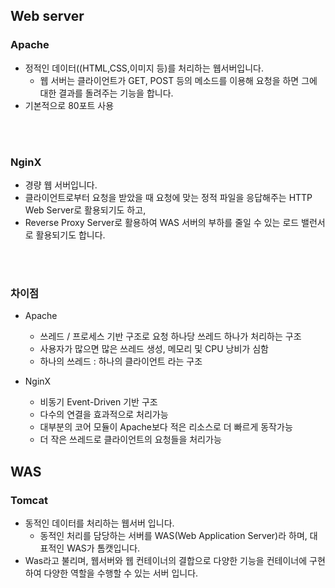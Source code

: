 ## Web server
### Apache
* 정적인 데이터((HTML,CSS,이미지 등)를 처리하는 웹서버입니다.
  * 웹 서버는 클라이언트가 GET, POST 등의 메소드를 이용해 요청을 하면 그에 대한 결과를 돌려주는 기능을 합니다.
* 기본적으로 80포트 사용
 
<br />  
<br />  

### NginX
* 경량 웹 서버입니다.
* 클라이언트로부터 요청을 받았을 때 요청에 맞는 정적 파일을 응답해주는 HTTP Web Server로 활용되기도 하고,
* Reverse Proxy Server로 활용하여 WAS 서버의 부하를 줄일 수 있는 로드 밸런서로 활용되기도 합니다.

<br />  
<br />  

### 차이점
* Apache
  * 쓰레드 / 프로세스 기반 구조로 요청 하나당 쓰레드 하나가 처리하는 구조
  * 사용자가 많으면 많은 쓰레드 생성, 메모리 및 CPU 낭비가 심함
  * 하나의 쓰레드 : 하나의 클라이언트 라는 구조

* NginX
  * 비동기 Event-Driven 기반 구조
  * 다수의 연결을 효과적으로 처리가능
  * 대부분의 코어 모듈이 Apache보다 적은 리소스로 더 빠르게 동작가능
  *  더 작은 쓰레드로 클라이언트의 요청들을 처리가능



## WAS
### Tomcat
* 동적인 데이터를 처리하는 웹서버 입니다.
  * 동적인 처리를 담당하는 서버를 WAS(Web Application Server)라 하며, 대표적인 WAS가 톰캣입니다.
* Was라고 불리며, 웹서버와 웹 컨테이너의 결합으로 다양한 기능을 컨테이너에 구현하여 다양한 역할을 수행할 수 있는 서버 입니다.


